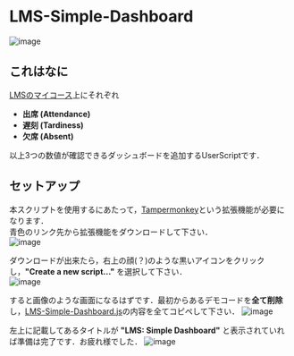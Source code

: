 # LMS-Simple-Dashboard
![image](https://github.com/SoraMineg/lms/assets/103377853/49966d6c-cc92-408a-8a95-a809d42da904)
## これはなに
[LMSのマイコース](https://lms-tokyo.iput.ac.jp/my/courses.php)上にそれぞれ
 - **出席 (Attendance)**
 - **遅刻 (Tardiness)**
 - **欠席 (Absent)** <br>
 
以上3つの数値が確認できるダッシュボードを追加するUserScriptです．

## セットアップ
本スクリプトを使用するにあたって，[Tampermonkey](https://chromewebstore.google.com/detail/dhdgffkkebhmkfjojejmpbldmpobfkfo)という拡張機能が必要になります．<br>
青色のリンク先から拡張機能をダウンロードして下さい．<br>
![image](https://github.com/SoraMineg/lms/assets/103377853/b0390e3c-73fe-429e-8398-e24bd8cd6f45)

ダウンロードが出来たら，右上の顔(？)のような黒いアイコンをクリックし，**"Create a new script..."** を選択して下さい．<br>
![image](https://github.com/SoraMineg/lms/assets/103377853/60665e57-b370-473b-996b-62d89ab1d906)

すると画像のような画面になるはずです．最初からあるデモコードを**全て削除**し，[LMS-Simple-Dashboard.js](https://github.com/SoraMineg/lms/blob/main/LMS-Simple-Dashboard.js)の内容を全てコピペして下さい．
![image](https://github.com/SoraMineg/lms/assets/103377853/fdd7d9bc-8897-4aef-893e-6fc67829751f)

左上に記載してあるタイトルが **"LMS: Simple Dashboard"** と表示されていれば準備は完了です．お疲れ様でした．
![image](https://github.com/SoraMineg/lms/assets/103377853/1915bc11-a884-4383-8adc-ebdcdbba5f21)

